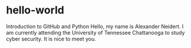 # hello-world
Introduction to GitHub and Python
Hello, my name is Alexander Neidert. I am currently attending the University of Tennessee Chattanooga to study cyber security.
It is nice to meet you.
